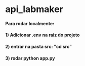 # api_labmaker

#### Para rodar localmente:
#### 1) Adicionar .env na raiz do projeto
#### 2) entrar na pasta src: "cd src"
#### 3) rodar python app.py
